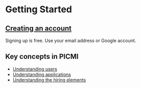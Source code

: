 # Getting Started

## [Creating an account](../article/creating-an-account.md)
Signing up is free. Use your email address or Google account.

## Key concepts in PICMI
* [Understanding users](users.md)
* [Understanding applications](applications.md)
* [Understanding the hiring elements](hiring-elements)
